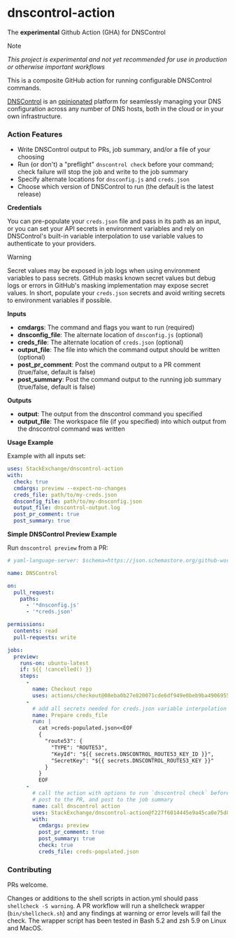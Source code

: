 # dnscontrol-action

The **experimental** Github Action (GHA) for DNSControl

> [!NOTE]
> _This project is experimental and not yet recommended for use in production or otherwise important workflows_

This is a composite GitHub action for running configurable DNSControl commands.

[DNSControl](https://dnscontrol.org) is an [opinionated](https://docs.dnscontrol.org/developer-info/opinions) platform for seamlessly managing your DNS configuration across any number of DNS hosts, both in the cloud or in your own infrastructure.

### Action Features

* Write DNSControl output to PRs, job summary, and/or a file of your choosing
* Run (or don't) a "preflight" `dnscontrol check` before your command; check failure will stop the job and write to the job summary
* Specify alternate locations for `dnsconfig.js` and `creds.json`
* Choose which version of DNSControl to run (the default is the latest release)

**Credentials**

You can pre-populate your `creds.json` file and pass in its path as an input, or you can set your API secrets in environment variables and rely on DNSControl's built-in variable interpolation to use variable values to authenticate to your providers.

> [!WARNING]
> Secret values may be exposed in job logs when using environment variables to pass secrets. GitHub masks known secret values but debug logs or errors in GitHub's masking implementation may expose secret values. In short, populate your `creds.json` secrets and avoid writing secrets to environment variables if possible.

**Inputs**

* **cmdargs**: The command and flags you want to run (required)
* **dnsconfig_file**: The alternate location of `dnsconfig.js` (optional)
* **creds_file**: The alternate location of `creds.json` (optional)
* **output_file**: The file into which the command output should be written (optional)
* **post_pr_comment**: Post the command output to a PR comment (true/false, default is false)
* **post_summary**: Post the command output to the running job summary (true/false, default is false)

**Outputs**

* **output**: The output from the dnscontrol command you specified
* **output_file**: The workspace file (if you specified) into which output from the dnscontrol command was written

**Usage Example**

Example with all inputs set:

```yaml
uses: StackExchange/dnscontrol-action
with:
  check: true
  cmdargs: preview --expect-no-changes
  creds_file: path/to/my-creds.json
  dnsconfig_file: path/to/my-dnsconfig.json
  output_file: dnscontrol-output.log
  post_pr_comment: true
  post_summary: true
```

**Simple DNSControl Preview Example**

Run `dnscontrol preview` from a PR:

```yaml
# yaml-language-server: $schema=https://json.schemastore.org/github-workflow.json

name: DNSControl

on:
  pull_request:
    paths:
      - '*dnsconfig.js'
      - '*creds.json'

permissions:
  contents: read
  pull-requests: write

jobs:
  preview:
    runs-on: ubuntu-latest
    if: ${{ !cancelled() }}
    steps:
      -
        name: Checkout repo
        uses: actions/checkout@08eba0b27e820071cde6df949e0beb9ba4906955 # v4.3.0
      -
        # add all secrets needed for creds.json variable interpolation
        name: Prepare creds_file
        run: |
          cat >creds-populated.json<<EOF
          {
            "route53": {
              "TYPE": "ROUTE53",
              "KeyId": "${{ secrets.DNSCONTROL_ROUTE53_KEY_ID }}",
              "SecretKey": "${{ secrets.DNSCONTROL_ROUTE53_KEY }}"
            }
          }
          EOF
      -
        # call the action with options to run `dnscontrol check` before `dnscontrol preview`,
        # post to the PR, and post to the job summary
        name: call dnscontrol action
        uses: StackExchange/dnscontrol-action@f227f6014445e9a45ca0e75d80296a4c7f796884
        with:
          cmdargs: preview
          post_pr_comment: true
          post_summary: true
          check: true
          creds_file: creds-populated.json
```

### Contributing

PRs welcome.

Changes or additions to the shell scripts in action.yml should pass `shellcheck -S warning`. A PR workflow will run a shellcheck wrapper (`bin/shellcheck.sh`) and any findings at warning or error levels will fail the check. The wrapper script has been tested in Bash 5.2 and zsh 5.9 on Linux and MacOS.
